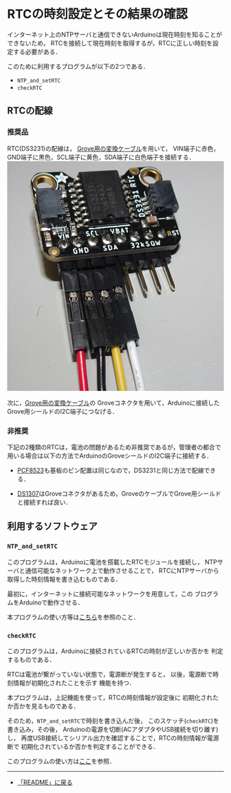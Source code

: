 # RTCの時刻設定とその結果の確認

インターネット上のNTPサーバと通信できないArduinoは現在時刻を知ることができないため，
RTCを接続して現在時刻を取得するが，RTCに正しい時刻を設定する必要がある．

このために利用するプログラムが以下の2つである．

- ``NTP_and_setRTC``
- ``checkRTC``

## RTCの配線

### 推奨品
RTC(DS3231)の配線は，
[Grove用の変換ケーブル](https://www.seeedstudio.com/Grove-4-pin-Female-Jumper-to-Grove-4-pin-Conversion-Cable-5-PCs-per-PAck.html)を用いて，
VIN端子に赤色，GND端子に黒色，SCL端子に黄色，SDA端子に白色端子を接続する．
![DS3231](../images/DS3231.JPG)

次に，[Grove用の変換ケーブル](https://www.seeedstudio.com/Grove-4-pin-Female-Jumper-to-Grove-4-pin-Conversion-Cable-5-PCs-per-PAck.html)の
Groveコネクタを用いて，Arduinoに接続したGrove用シールドのI2C端子につなげる．

### 非推奨
下記の2種類のRTCは，電池の問題があるため非推奨であるが，管理者の都合で用いる場合は以下の方法でArduinoのGroveシールドのI2C端子に接続する．

- [PCF8523](https://www.adafruit.com/product/5189)も基板のピン配置は同じなので，DS3231と同じ方法で配線できる．

- [DS1307](https://wiki.seeedstudio.com/Grove-RTC/)はGroveコネクタがあるため，GroveのケーブルでGrove用シールドと接続すれば良い．

## 利用するソフトウェア

### ``NTP_and_setRTC``

このプログラムは，Arduinoに電池を搭載したRTCモジュールを接続し，
NTPサーバと通信可能なネットワーク上で動作させることで，
RTCにNTPサーバから取得した時刻情報を書き込むものである．

最初に，インターネットに接続可能なネットワークを用意して，この
ブログラムをArduinoで動作させる．

本プログラムの使い方等は[こちら](NTP_and_setRTC/README.md)を参照のこと．

### ``checkRTC``
このプログラムは，Arduinoに接続されているRTCの時刻が正しいか否かを
判定するものである．

RTCは電池が繋がっていない状態で，電源断が発生すると，
以後，電源断で時刻情報が初期化されたことを示す
機能を持つ．

本プログラムは，上記機能を使って，RTCの時刻情報が設定後に
初期化されたか否かを見るものである．

そのため，``NTP_and_setRTC``で時刻を書き込んだ後，
このスケッチ(``checkRTC``)を書き込み，その後，
Arduinoの電源を切断(ACアダプタやUSB接続を切り離す)し，
再度USB接続してシリアル出力を確認することで，RTCの時刻情報が電源断で
初期化されているか否かを判定することができる．

このプログラムの使い方は[ここ](checkRTC/README.md)を参照．

***

- [「README」に戻る](../README.md)



